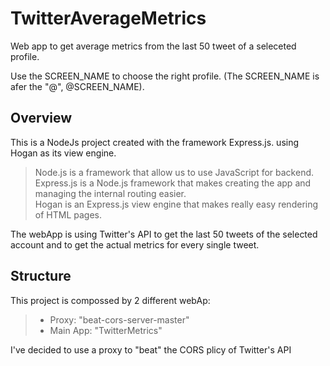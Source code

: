 # TwitterAverageMetrics
Web app to get average metrics from the last 50 tweet of a seleceted profile.

Use the SCREEN_NAME to choose the right profile.
(The SCREEN_NAME is afer the "@", @SCREEN_NAME).

## Overview

This is a NodeJs project created with the framework Express.js. using Hogan as its view engine.
> Node.js is a framework that allow us to use JavaScript for backend. <br/>
> Express.js is a Node.js framework that makes creating the app and managing the internal routing easier. <br/>
> Hogan is an Express.js view engine that makes really easy rendering of HTML pages. <br/>

The webApp is using Twitter's API to get the last 50 tweets of the selected account and to get the actual metrics for every single tweet. 

## Structure 
 
This project is compossed by 2 different webAp:
> - Proxy: "beat-cors-server-master"
> - Main App: "TwitterMetrics"  


I've decided to use a proxy to "beat" the CORS plicy of Twitter's API

